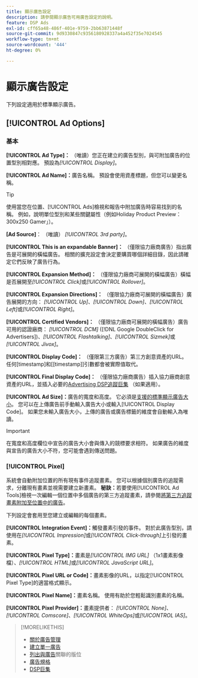 ```yaml
---
title: 顯示廣告設定
description: 請參閱顯示廣告可用廣告設定的說明。
feature: DSP Ads
exl-id: cff65a48-486f-401e-9759-2bb63871448f
source-git-commit: 9d9330847c9356180928337a4a452f35e7024545
workflow-type: tm+mt
source-wordcount: '444'
ht-degree: 0%

---
```


# 顯示廣告設定

下列設定適用於標準顯示廣告。

## [!UICONTROL Ad Options]

### 基本

**[!UICONTROL Ad Type]：** （唯讀）您正在建立的廣告型別，與可附加廣告的位置型別相對應。 預設為&#x200B;*[!UICONTROL Display]*。

**[!UICONTROL Ad Name]：**&#x200B;廣告名稱。 預設會使用資產標題，但您可以變更名稱。

>[!TIP]
>
> 使用當您在位置、[!UICONTROL Ads]檢視和報告中附加廣告時容易找到的名稱。 例如，說明單位型別和某些關鍵屬性（例如Holiday Product Preview： 300x250 Gamer」）。

**\[Ad Source\]**： （唯讀） *[!UICONTROL 3rd party]*。

**[!UICONTROL This is an expandable Banner]：** （僅限協力廠商廣告）指出廣告是可展開的橫幅廣告。 相關的擴充設定會決定要購買哪個詳細目錄，因此請確定它們反映了廣告行為。

**[!UICONTROL Expansion Method]：** （僅限協力廠商可展開的橫幅廣告）橫幅是否展開至&#x200B;*[!UICONTROL Click]*&#x200B;或&#x200B;*[!UICONTROL Rollover]*。

**[!UICONTROL Expansion Directions]：** （僅限協力廠商可展開的橫幅廣告）廣告展開的方向： *[!UICONTROL Up]*、*[!UICONTROL Down]*、*[!UICONTROL Left]*&#x200B;或&#x200B;*[!UICONTROL Right]*。

**[!UICONTROL Certified Vendors]：** （僅限協力廠商可展開的橫幅廣告）廣告可用的認證廠商： *[!UICONTROL DCM]* ([!DNL Google DoubleClick for Advertisers])、*[!UICONTROL Flashtalking]*、*[!UICONTROL Sizmek]*&#x200B;或&#x200B;*[!UICONTROL Jivox]*。

**[!UICONTROL Display Code]：** （僅限第三方廣告）第三方創意資產的URL。 任何[timestamp]和[[timestamp]]引數都會被實際值取代。

**[!UICONTROL Final Display Code]：** （僅限協力廠商廣告）插入協力廠商創意資產的URL，並插入必要的[Advertising DSP追蹤巨集](/help/dsp/campaign-management/macros.md) （如果適用）。

**[!UICONTROL Ad Size]：**&#x200B;廣告的寬度和高度。 它必須是[支援的標準顯示廣告大小](ad-specs.md)。 您可以在上傳廣告前手動輸入廣告大小或輸入[!UICONTROL Display Code]。 如果您未輸入廣告大小，上傳的廣告或廣告標籤的維度會自動輸入為唯讀。

>[!IMPORTANT]
>
> 在寬度和高度欄位中宣告的廣告大小會與傳入的競標要求相符。 如果廣告的維度與宣告的廣告大小不符，您可能會遇到傳送問題。

### [!UICONTROL Pixel]

系統會自動附加位置的所有現有事件追蹤畫素。 您可以根據個別廣告的追蹤需求，分離現有畫素並視需要建立新畫素。 **秘訣：**&#x200B;若要使用[!UICONTROL Ad Tools]檢視一次編輯一個位置中多個廣告的第三方追蹤畫素，請參閱[將第三方追蹤畫素附加至位置中的廣告](/help/dsp/campaign-management/ads/ad-pixel-attach-detach.md#attach-pixels-ads)。

下列設定會套用至您建立或編輯的每個畫素。

**[!UICONTROL Integration Event]：**&#x200B;觸發畫素引發的事件。 對於此廣告型別，請使用在&#x200B;*[!UICONTROL Impression]*&#x200B;或&#x200B;*[!UICONTROL Click-through]*&#x200B;上引發的畫素。

**[!UICONTROL Pixel Type]：**&#x200B;畫素是&#x200B;*[!UICONTROL IMG URL]* （1x1畫素影像檔）、*[!UICONTROL HTML]*&#x200B;或&#x200B;*[!UICONTROL JavaScript URL]*。

**[!UICONTROL Pixel URL or Code]：**&#x200B;畫素影像的URL，以指定[!UICONTROL Pixel Type]的適當格式顯示。

**[!UICONTROL Pixel Name]：**&#x200B;畫素名稱。 使用有助於您輕鬆識別畫素的名稱。

**[!UICONTROL Pixel Provider]：**&#x200B;畫素提供者： *[!UICONTROL None]*、*[!UICONTROL Comscore]*、*[!UICONTROL WhiteOps]*&#x200B;或&#x200B;*[!UICONTROL IAS]*。

>[!MORELIKETHIS]
>
>* [關於廣告管理](ad-about.md)
>* [建立單一廣告](ad-create.md)
>* [列出與廣告](ad-list-placements.md)關聯的版位
>* [廣告規格](ad-specs.md)
>* [DSP巨集](/help/dsp/campaign-management/macros.md)
